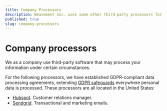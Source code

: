 ```yaml
---
title: Company Processors
description: Weavement Inc. uses some other third-party processors for company purposes outside of delivering our services.
published: true
slug: company-processors
---
```


# Company processors

We as a company use third-party software that may process your information under certain circumstances.

For the following processors, we have established GDPR-compliant data processing agreements, extending [GDPR safeguards](../regulations/index.md) everywhere personal data is processed. These processors are all located in the United States:

- [Hubspot](https://www.hubspot.com/). Customer relations manager.
- [Sendgrid](https://sendgrid.com). Transactional and marketing emails.
